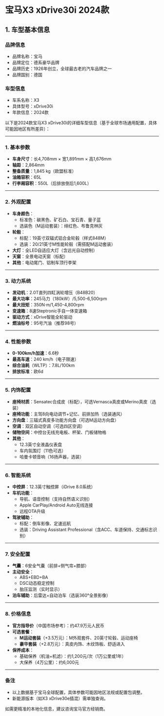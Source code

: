 
# 宝马X3 xDrive30i 2024款
## 1. 车型基本信息
### 品牌信息
- 品牌名称：宝马
- 品牌定位：德系豪华品牌
- 品牌历史：1926年创立，全球最古老的汽车品牌之一
- 品牌国别：德国

### 车型信息
- 车系名称：X3
- 具体型号：xDrive30i
- 年款信息：2024款

以下是2024款宝马X3 xDrive30i的详细车型信息（基于全球市场通用配置，具体可能因地区有所差异）：

---

### **1. 基本参数**
- **车身尺寸**：长4,708mm × 宽1,891mm × 高1,676mm  
- **轴距**：2,864mm  
- **整备质量**：1,845 kg（欧盟标准）  
- **油箱容积**：65L  
- **行李厢容积**：550L（后排放倒后1,600L）  

---

### **2. 外观配置**
- **车身颜色**：  
  - 标准色：碳黑色、矿石白、宝石青、量子蓝  
  - 选装色（M运动套装）：绯红色、布鲁克林灰  
- **轮毂**：  
  - 标配：19英寸双辐式铝合金轮毂（样式848M）  
  - 选装：20/21英寸M性能轮毂（需搭配M运动套装）  
- **大灯**：全LED自适应大灯（含远光自动控制）  
- **天窗**：全景电动天窗（标配）  
- **其他**：电动尾门、铝制车顶行李架  

---

### **3. 动力系统**  
- **发动机**：2.0T直列四缸涡轮增压（B48B20）  
- **最大功率**：245马力（180kW）/5,500-6,500rpm  
- **最大扭矩**：350N·m/1,450-4,800rpm  
- **变速箱**：8速Steptronic手自一体变速箱  
- **驱动方式**：xDrive智能全轮驱动  
- **燃油标号**：95号汽油（推荐98号）  

---

### **4. 性能参数**  
- **0-100km/h加速**：6.6秒  
- **最高车速**：240 km/h（电子限速）  
- **综合油耗**（WLTP）：7.8L/100km  
- **排放标准**：欧6d  

---

### **5. 内饰配置**  
- **座椅材质**：Sensatec合成皮（标配），可选Vernasca真皮或Merino真皮（选装）  
- **座椅功能**：主驾8向电动调节+记忆、前排加热（选装通风）  
- **方向盘**：三辐式真皮多功能方向盘（可选M运动方向盘）  
- **空调**：双区自动空调（可选四区空调）  
- **储物空间**：中控台无线充电板、杯架、门板储物格  
- **其他**：  
  - 12.3英寸全液晶仪表盘  
  - 车内氛围灯（11色可选）  
  - 哈曼卡顿音响（16扬声器，选装）  

---

### **6. 智能系统**  
- **中控屏**：12.3英寸触控屏（iDrive 8.0系统）  
- **车机功能**：  
  - 导航、语音控制（支持自然语义识别）  
  - Apple CarPlay/Android Auto无线连接  
  - 远程OTA升级  
- **驾驶辅助**：  
  - 标配：倒车影像、定速巡航  
  - 选装：Driving Assistant Professional（含ACC、车道保持、交通标志识别）  

---

### **7. 安全配置**  
- **气囊**：6安全气囊（前排+侧气帘+膝部）  
- **主动安全**：  
  - ABS+EBD+BA  
  - DSC动态稳定控制  
  - 胎压监测（实时显示）  
- **泊车辅助**：后雷达+自动泊车（选装360°全景影像）  

---

### **8. 价格信息**  
- **官方指导价**（中国市场参考）：约47.9万元人民币  
- **可选套餐**：  
  - **M运动套装**（+3.5万元）：M外观套件、20英寸轮毂、运动座椅  
  - **豪华套装**（+2.8万元）：真皮内饰、木纹饰板、舒适进入  
- **保养成本**：  
  - 基础保养（机油+机滤）：约1,200元/次（1万公里或1年）  
  - 大保养（4万公里）：约6,000元  

---

### **备注**  
- 以上数据基于宝马全球配置，具体参数可能因地区法规或配置包调整。  
- 新能源版本（如X3 xDrive30e插混）需单独查询。  

如需更精准的本地化信息，建议咨询宝马官方经销商。
